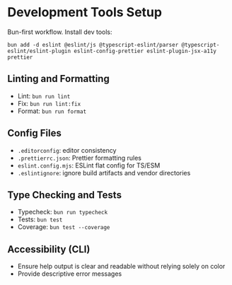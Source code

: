# Development Tools Setup

Bun-first workflow. Install dev tools:

```
bun add -d eslint @eslint/js @typescript-eslint/parser @typescript-eslint/eslint-plugin eslint-config-prettier eslint-plugin-jsx-a11y prettier
```

## Linting and Formatting
- Lint: `bun run lint`
- Fix: `bun run lint:fix`
- Format: `bun run format`

## Config Files
- `.editorconfig`: editor consistency
- `.prettierrc.json`: Prettier formatting rules
- `eslint.config.mjs`: ESLint flat config for TS/ESM
- `.eslintignore`: ignore build artifacts and vendor directories

## Type Checking and Tests
- Typecheck: `bun run typecheck`
- Tests: `bun test`
- Coverage: `bun test --coverage`

## Accessibility (CLI)
- Ensure help output is clear and readable without relying solely on color
- Provide descriptive error messages

